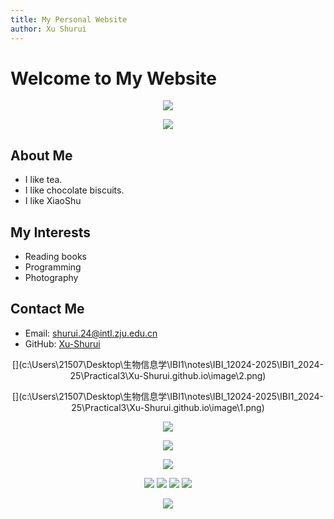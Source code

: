 ```yaml
---
title: My Personal Website
author: Xu Shurui
---
```


# Welcome to My Website

<p align="center">
<img src="https://capsule-render.vercel.app/api?type=waving&color=timeGradient&height=300&&section=header&text=HI%20THERE!&fontSize=90&fontAlign=50&fontAlignY=30&desc=I%20am%20Xu%20Shurui!&descAlign=50&descSize=30&descAlignY=60&animation=twinkling" />
</p>

<p align="center">
<img src="https://readme-typing-svg.demolab.com?font=Orbitron&size=25&pause=1000&center=true&vCenter=true&random=false&width=600&lines=Welcome+to+my+GitHub+profile+page!;I+am+obsessed+with+programming!" />
</p>

## About Me

- I like tea.
- I like chocolate biscuits.
- I like XiaoShu

## My Interests

- Reading books
- Programming
- Photography

## Contact Me

- Email: shurui.24@intl.zju.edu.cn
- GitHub: [Xu-Shurui](https://github.com/Xu-Shurui)

<p align="center">
[](c:\Users\21507\Desktop\生物信息学\IBI1\notes\IBI_12024-2025\IBI1_2024-25\Practical3\Xu-Shurui.github.io\image\2.png)
</p>

<p align="center">
[](c:\Users\21507\Desktop\生物信息学\IBI1\notes\IBI_12024-2025\IBI1_2024-25\Practical3\Xu-Shurui.github.io\image\1.png)
</p>

<p align="center">
<img src="https://github-readme-stats.vercel.app/api/wakatime?username=Xu-Shurui&theme=transparent&hide_border=true&layout=compact&langs_count=22" />
</p>

<p align="center">
<img src="https://github-readme-stats.vercel.app/api/top-langs/?username=Xu-Shurui&theme=transparent&hide_border=true&layout=donut-vertical&langs_count=6" />
</p>

<p align="center">
<img src="https://skillicons.dev/icons?i=py,c,cpp,cs,java,html,css,js,ts,md,matlab&theme=light" />
</p>

<p align="center">
<a href="https://github.com/Xu-Shurui"><img src="https://img.shields.io/badge/GitHub-Xu-Shurui-blue?logo=github" /></a>
<a href="https://yourblog.com"><img src="https://img.shields.io/badge/Blog-yourblog-red?logo=medium" /></a>
<img src="https://img.shields.io/badge/QQ-yourqq-green?logo=tencentqq" />
<img src="https://komarev.com/ghpvc/?username=Xu-Shurui&abbreviated=true&color=yellow" />
</p>

<p align="center">
<img src="https://capsule-render.vercel.app/api?type=waving&color=timeGradient&height=300&&section=footer&text=THE%20END!&fontSize=90&fontAlign=50&fontAlignY=70&desc=Hope%20your%20program%20is%20bug-free!&descAlign=50&descSize=30&descAlignY=40&animation=twinkling" />
</p>
